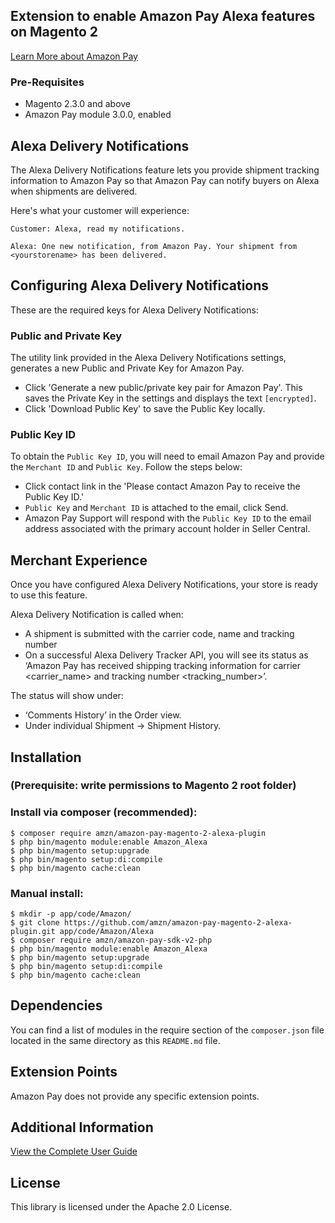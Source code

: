 ## Extension to enable Amazon Pay Alexa features on Magento 2

[Learn More about Amazon Pay](https://pay.amazon.com/sp/magento)

### Pre-Requisites
* Magento 2.3.0 and above
* Amazon Pay module 3.0.0, enabled

## Alexa Delivery Notifications
The Alexa Delivery Notifications feature lets you provide shipment tracking information to Amazon Pay so that Amazon Pay can notify buyers on Alexa when shipments are delivered.

Here's what your customer will experience:

`Customer: Alexa, read my notifications.`

`Alexa: One new notification, from Amazon Pay. Your shipment from <yourstorename> has been delivered.`

## Configuring Alexa Delivery Notifications

These are the required keys for Alexa Delivery Notifications:

### Public and Private Key
The utility link provided in the Alexa Delivery Notifications settings, generates a new Public and Private Key for Amazon Pay. 
* Click 'Generate a new public/private key pair for Amazon Pay'. This saves the Private Key in the settings and displays the text `[encrypted]`.
* Click 'Download Public Key' to save the Public Key locally.

### Public Key ID
To obtain the `Public Key ID`, you will need to email Amazon Pay and provide the `Merchant ID` and `Public Key`. Follow the steps below:

* Click contact link in the 'Please contact Amazon Pay to receive the Public Key ID.'
* `Public Key` and `Merchant ID` is attached to the email, click Send.
* Amazon Pay Support will respond with the `Public Key ID` to the email address associated with the primary account holder in Seller Central.

## Merchant Experience
Once you have configured Alexa Delivery Notifications, your store is ready to use this feature.

Alexa Delivery Notification is called when:
* A shipment is submitted with the carrier code, name and tracking number
* On a successful Alexa Delivery Tracker API, you will see its status as ‘Amazon Pay has received shipping tracking information for carrier <carrier_name> and tracking number <tracking_number>’. 

The status will show under:
   * ‘Comments History’ in the Order view.
   * Under individual Shipment -> Shipment History.
   
## Installation
### (Prerequisite: write permissions to Magento 2 root folder)

### Install via composer (recommended):
```
$ composer require amzn/amazon-pay-magento-2-alexa-plugin
$ php bin/magento module:enable Amazon_Alexa
$ php bin/magento setup:upgrade
$ php bin/magento setup:di:compile
$ php bin/magento cache:clean
```
### Manual install:
```
$ mkdir -p app/code/Amazon/
$ git clone https://github.com/amzn/amazon-pay-magento-2-alexa-plugin.git app/code/Amazon/Alexa
$ composer require amzn/amazon-pay-sdk-v2-php
$ php bin/magento module:enable Amazon_Alexa
$ php bin/magento setup:upgrade
$ php bin/magento setup:di:compile
$ php bin/magento cache:clean
```

## Dependencies

You can find a list of modules in the require section of the `composer.json` file located in the
same directory as this `README.md` file.

## Extension Points

Amazon Pay does not provide any specific extension points.

## Additional Information

[View the Complete User Guide](https://amzn.github.io/amazon-payments-magento-2-plugin/)

## License

This library is licensed under the Apache 2.0 License. 
